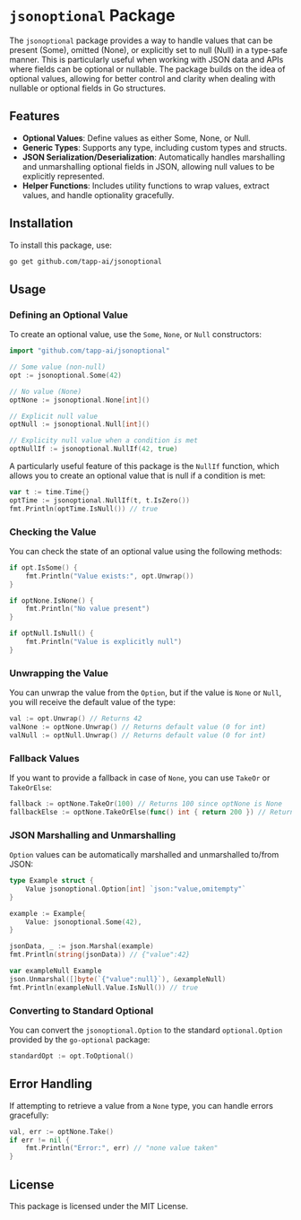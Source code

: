 # `jsonoptional` Package

The `jsonoptional` package provides a way to handle values that can be present (Some), omitted (None), or explicitly set to null (Null) in a type-safe manner. This is particularly useful when working with JSON data and APIs where fields can be optional or nullable. The package builds on the idea of optional values, allowing for better control and clarity when dealing with nullable or optional fields in Go structures.

## Features

- **Optional Values**: Define values as either Some, None, or Null.
- **Generic Types**: Supports any type, including custom types and structs.
- **JSON Serialization/Deserialization**: Automatically handles marshalling and unmarshalling optional fields in JSON, allowing null values to be explicitly represented.
- **Helper Functions**: Includes utility functions to wrap values, extract values, and handle optionality gracefully.

## Installation

To install this package, use:

```bash
go get github.com/tapp-ai/jsonoptional
```

## Usage

### Defining an Optional Value

To create an optional value, use the `Some`, `None`, or `Null` constructors:

```go
import "github.com/tapp-ai/jsonoptional"

// Some value (non-null)
opt := jsonoptional.Some(42)

// No value (None)
optNone := jsonoptional.None[int]()

// Explicit null value
optNull := jsonoptional.Null[int]()

// Explicity null value when a condition is met
optNullIf := jsonoptional.NullIf(42, true)
```

A particularly useful feature of this package is the `NullIf` function, which allows you to create an optional value that is null if a condition is met:

```go
var t := time.Time{}
optTime := jsonoptional.NullIf(t, t.IsZero())
fmt.Println(optTime.IsNull()) // true
```

### Checking the Value

You can check the state of an optional value using the following methods:

```go
if opt.IsSome() {
    fmt.Println("Value exists:", opt.Unwrap())
}

if optNone.IsNone() {
    fmt.Println("No value present")
}

if optNull.IsNull() {
    fmt.Println("Value is explicitly null")
}
```

### Unwrapping the Value

You can unwrap the value from the `Option`, but if the value is `None` or `Null`, you will receive the default value of the type:

```go
val := opt.Unwrap() // Returns 42
valNone := optNone.Unwrap() // Returns default value (0 for int)
valNull := optNull.Unwrap() // Returns default value (0 for int)
```

### Fallback Values

If you want to provide a fallback in case of `None`, you can use `TakeOr` or `TakeOrElse`:

```go
fallback := optNone.TakeOr(100) // Returns 100 since optNone is None
fallbackElse := optNone.TakeOrElse(func() int { return 200 }) // Returns 200 from the fallback function
```

### JSON Marshalling and Unmarshalling

`Option` values can be automatically marshalled and unmarshalled to/from JSON:

```go
type Example struct {
    Value jsonoptional.Option[int] `json:"value,omitempty"`
}

example := Example{
    Value: jsonoptional.Some(42),
}

jsonData, _ := json.Marshal(example)
fmt.Println(string(jsonData)) // {"value":42}

var exampleNull Example
json.Unmarshal([]byte(`{"value":null}`), &exampleNull)
fmt.Println(exampleNull.Value.IsNull()) // true
```

### Converting to Standard Optional

You can convert the `jsonoptional.Option` to the standard `optional.Option` provided by the `go-optional` package:

```go
standardOpt := opt.ToOptional()
```

## Error Handling

If attempting to retrieve a value from a `None` type, you can handle errors gracefully:

```go
val, err := optNone.Take()
if err != nil {
    fmt.Println("Error:", err) // "none value taken"
}
```

## License

This package is licensed under the MIT License.
